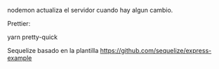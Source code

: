nodemon actualiza el servidor cuando hay algun cambio.

Prettier:

yarn pretty-quick

Sequelize basado en la plantilla
https://github.com/sequelize/express-example
